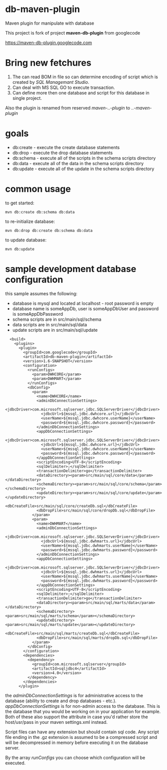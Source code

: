 # db-maven-plugin
Maven plugin for manipulate with database

This project is fork of project **maven-db-plugin** from googlecode

https://maven-db-plugin.googlecode.com

# Bring new fetchures
1. The can read BOM in file so can determine encoding of script which is created by *SQL Managemant Studio*.
2. Can deal with MS SQL GO to execute transaction.
3. Can define more then one database and script for this database in single project.

Also the plugin is renamed from reserved *maven-..-plugin* to *..-maven-plugin*

# goals

* db:create - execute the create database statements
* db:drop - execute the drop database statements
* db:schema - execute all of the scripts in the schema scripts directory
* db:data - execute all of the data in the schema scripts directory
* db:update - execute all of the update in the schema scripts directory

# common usage

to get started:

```mvn db:create db:schema db:data```

to re-initialize database:

```mvn db:drop db:create db:schema db:data```

to update database:

```mvn db:update```

# sample development database configuration

this sample assumes the following:

* database is mysql and located at localhost - root password is empty
* database name is someAppDb, user is someAppDbUser and password is someAppDbPassword
* schema scripts are in src/main/sql/schema
* data scripts are in src/main/sql/data
* update scripts are in src/main/sql/update

```
  <build>
    <plugins>
      <plugin>
        <groupId>com.googlecode</groupId>
        <artifactId>db-maven-plugin</artifactId>
        <version>1.6-SNAPSHOT</version>
        <configuration>
          <runConfigs>
            <param>DWHCORE</param>
            <param>DWHMART</param>
          </runConfigs>
          <dbConfig>
            <param>
              <name>DWHCORE</name>
              <adminDbConnectionSettings>
                <jdbcDriver>com.microsoft.sqlserver.jdbc.SQLServerDriver</jdbcDriver>
                <jdbcUrl>${mssql.jdbc.dwhcore.url}</jdbcUrl>
                <userName>${mssql.jdbc.dwhcore.userName}</userName>
                <password>${mssql.jdbc.dwhcore.password}</password>
              </adminDbConnectionSettings>
              <appDbConnectionSettings>
                <jdbcDriver>com.microsoft.sqlserver.jdbc.SQLServerDriver</jdbcDriver>
                <jdbcUrl>${mssql.jdbc.dwhcore.url}</jdbcUrl>
                <userName>${mssql.jdbc.dwhcore.userName}</userName>
                <password>${mssql.jdbc.dwhcore.password}</password>
              </appDbConnectionSettings>
              <scriptEncoding>UTF-8</scriptEncoding>
              <sqlDelimiter>;</sqlDelimiter>
              <transactionDelimiter>go</transactionDelimiter>
              <dataDirectory><param>src/main/sql/core/data</param></dataDirectory>
              <schemaDirectory><param>src/main/sql/core/schema</param></schemaDirectory>
              <updateDirectory><param>src/main/sql/core/update</param></updateDirectory>
              <dbCreateFile>src/main/sql/core/createDb.sql</dbCreateFile>
              <dbDropFile>src/main/sql/core/dropDb.sql</dbDropFile>
            </param>
            <param>
              <name>DWHMART</name>
              <adminDbConnectionSettings>
                <jdbcDriver>com.microsoft.sqlserver.jdbc.SQLServerDriver</jdbcDriver>
                <jdbcUrl>${mssql.jdbc.dwhmarts.url}</jdbcUrl>
                <userName>${mssql.jdbc.dwhmarts.userName}</userName>
                <password>${mssql.jdbc.dwhmarts.password}</password>
              </adminDbConnectionSettings>
              <appDbConnectionSettings>
                <jdbcDriver>com.microsoft.sqlserver.jdbc.SQLServerDriver</jdbcDriver>
                <jdbcUrl>${mssql.jdbc.dwhmarts.url}</jdbcUrl>
                <userName>${mssql.jdbc.dwhmarts.userName}</userName>
                <password>${mssql.jdbc.dwhmarts.password}</password>
              </appDbConnectionSettings>
              <scriptEncoding>UTF-8</scriptEncoding>
              <sqlDelimiter>;</sqlDelimiter>
              <transactionDelimiter>go</transactionDelimiter>
              <dataDirectory><param>src/main/sql/marts/data</param></dataDirectory>
              <schemaDirectory><param>src/main/sql/marts/schema</param></schemaDirectory>
              <updateDirectory><param>src/main/sql/marts/update</param></updateDirectory>
              <dbCreateFile>src/main/sql/marts/createDb.sql</dbCreateFile>
              <dbDropFile>src/main/sql/marts/dropDb.sql</dbDropFile>
            </param>
          </dbConfig>
        </configuration>
        <dependencies>
          <dependency>
            <groupId>com.microsoft.sqlserver</groupId>
            <artifactId>sqljdbc4</artifactId>
            <version>4.0</version>
          </dependency>
        </dependencies>
      </plugin>
```

the *adminDbConnectionSettings* is for administrative access to the database (ability to create and drop databases - etc.). *appDbConnectionSettings* is for non-admin access to the database. This is the database that you would be working on in your application for example. Both of these also support the <serverId> attribute in case you'd rather store the host/usr/pass in your maven settings.xml instead.

Script files can have any extension but should contain sql code. Any script file ending in the .gz extension is assumed to be a compressed script and will be decompressed in memory before executing it on the database server.

By the array *runConfigs* you can choose which configuration will be executed.
